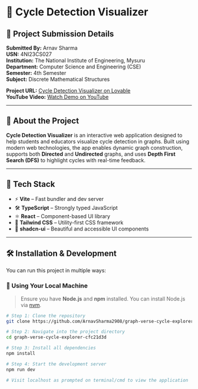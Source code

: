 # 🧠 Cycle Detection Visualizer

## 📘 Project Submission Details

**Submitted By:** Arnav Sharma  
**USN:** 4NI23CS027  
**Institution:** The National Institute of Engineering, Mysuru  
**Department:** Computer Science and Engineering (CSE)  
**Semester:** 4th Semester  
**Subject:** Discrete Mathematical Structures  

**Project URL:** [Cycle Detection Visualizer on Lovable](https://lovable.dev/projects/d325c68e-a9d2-4573-9859-4fbd28c7f0a5)  
**YouTube Video:** [Watch Demo on YouTube](https://youtu.be/sample-link-here)

---

## 🧩 About the Project

**Cycle Detection Visualizer** is an interactive web application designed to help students and educators visualize cycle detection in graphs. Built using modern web technologies, the app enables dynamic graph construction, supports both **Directed** and **Undirected** graphs, and uses **Depth First Search (DFS)** to highlight cycles with real-time feedback.

---

## 🚀 Tech Stack

- ⚡ **Vite** – Fast bundler and dev server
- 🛠️ **TypeScript** – Strongly typed JavaScript
- ⚛️ **React** – Component-based UI library
- 🎨 **Tailwind CSS** – Utility-first CSS framework
- 🧩 **shadcn-ui** – Beautiful and accessible UI components

---

## 🛠️ Installation & Development

You can run this project in multiple ways:

### 🔧 Using Your Local Machine

> Ensure you have **Node.js** and **npm** installed. You can install Node.js via [nvm](https://github.com/nvm-sh/nvm#installing-and-updating).

```sh
# Step 1: Clone the repository
git clone https://github.com/ArnavSharma2908/graph-verse-cycle-explorer-cfc21d3d.git

# Step 2: Navigate into the project directory
cd graph-verse-cycle-explorer-cfc21d3d

# Step 3: Install all dependencies
npm install

# Step 4: Start the development server
npm run dev

# Visit localhost as prompted on terminal/cmd to view the application
```
